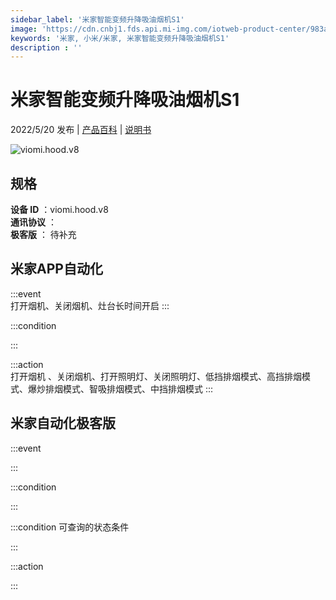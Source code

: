 ```yaml
---
sidebar_label: '米家智能变频升降吸油烟机S1'
image: 'https://cdn.cnbj1.fds.api.mi-img.com/iotweb-product-center/983a0b98614751f48e4bbe3e4e5d45d7_1642408751022.png?GalaxyAccessKeyId=AKVGLQWBOVIRQ3XLEW&Expires=9223372036854775807&Signature=5lkXbnyFZ4KsZR6lBAMnAVdS7qc='
keywords: '米家, 小米/米家, 米家智能变频升降吸油烟机S1'
description : ''
---
```

# 米家智能变频升降吸油烟机S1

2022/5/20 发布 | [产品百科](https://home.mi.com/webapp/content/baike/product/index.html?model=viomi.hood.v8/) | [说明书](https://home.mi.com/views/introduction.html?model=viomi.hood.v8&region=cn)

![viomi.hood.v8](https://cdn.cnbj1.fds.api.mi-img.com/iotweb-product-center/983a0b98614751f48e4bbe3e4e5d45d7_1642408751022.png?GalaxyAccessKeyId=AKVGLQWBOVIRQ3XLEW&Expires=9223372036854775807&Signature=5lkXbnyFZ4KsZR6lBAMnAVdS7qc=)

## 规格  
> 
**设备 ID** ：viomi.hood.v8  
**通讯协议** ：  
**极客版**  ： 待补充 


## 米家APP自动化  

:::event  
打开烟机、关闭烟机、灶台长时间开启
:::

:::condition  

:::

:::action   
打开烟机 、关闭烟机、打开照明灯、关闭照明灯、低挡排烟模式、高挡排烟模式、爆炒排烟模式、智吸排烟模式、中挡排烟模式
:::

## 米家自动化极客版  

:::event  

:::

:::condition  

:::

:::condition 可查询的状态条件  

:::

:::action  

:::

        
